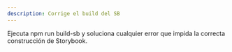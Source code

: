 ```yaml
---
description: Corrige el build del SB
---
```


Ejecuta npm run build-sb y soluciona cualquier error que impida la correcta construcción de Storybook.
